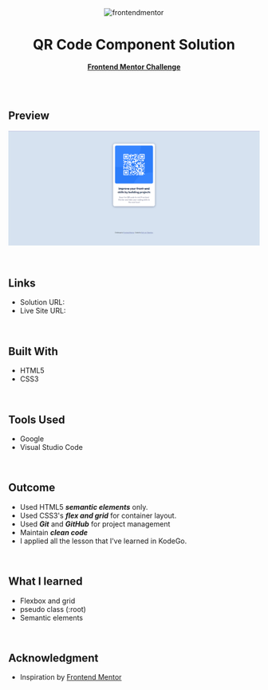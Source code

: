 <div align="center">

  <img src="https://www.frontendmentor.io/static/images/logo-mobile.svg" alt="frontendmentor" width="100">

  <h1 align="center">QR Code Component Solution</h1>
  <p align="center">
    <a href="https://www.frontendmentor.io/challenges/qr-code-component-iux_sIO_H" target="_blank"><strong>Frontend Mentor Challenge</strong></a>
</div>

<br />
<br />

## **Preview**

![Alt text](design/qrcodescreenshot.png)

<br>

## **Links**

- Solution URL: 
- Live Site URL: 
<br>

## **Built With**

- HTML5  
- CSS3 
<br>

## **Tools Used**

- Google     
- Visual Studio Code
<br>

## **Outcome**

* Used HTML5 <em>**semantic elements**</em> only. 
* Used CSS3's <em>**flex and grid**</em> for container layout.
* Used <em>**Git** </em> and <em> **GitHub**</em>  for project management
* Maintain <em>**clean code**</em>
* I applied all the lesson that I've learned in KodeGo.


<br>

## **What I learned**
* Flexbox and grid
* pseudo class (:root)
* Semantic elements
  
<br>


## **Acknowledgment**

* Inspiration by [Frontend Mentor](https://www.frontendmentor.io)

<br>


